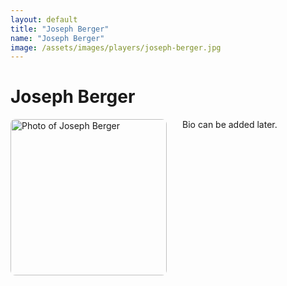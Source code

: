 ```yaml
---
layout: default
title: "Joseph Berger"
name: "Joseph Berger"
image: /assets/images/players/joseph-berger.jpg
---
```


<h1>Joseph Berger</h1>

<div class="content-card">
    <img src="{{ page.image | relative_url }}" alt="Photo of Joseph Berger" style="width: 250px; height: auto; float: left; margin-right: 25px; margin-bottom: 10px; border-radius: 8px;">
    <p>Bio can be added later.</p>
    <div style="clear: both;"></div>
</div>
